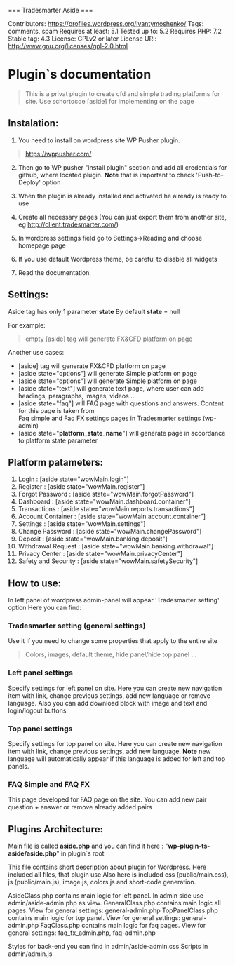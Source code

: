 === Tradesmarter Aside ===

Contributors: https://profiles.wordpress.org/ivantymoshenko/
Tags: comments, spam
Requires at least: 5.1
Tested up to: 5.2
Requires PHP: 7.2
Stable tag: 4.3
License: GPLv2 or later
License URI: http://www.gnu.org/licenses/gpl-2.0.html

# Plugin`s documentation
 
> This is a privat plugin to create cfd and simple trading platforms for site.
> Use schortocde [aside] for implementing on the page

## Instalation: 

1. You need to install on wordpress site WP Pusher plugin. 
> https://wppusher.com/

2. Then go to WP pusher "install plugin" section and add all credentials for github, 
where located plugin. **Note** that is important to check 'Push-to-Deploy' option

3. When the plugin is already installed and activated he already is ready to use

4. Create all necessary pages (You can just export them from another site, eg http://client.tradesmarter.com/)

5. In wordpress settings field go to Settings->Reading and choose homepage page

6. If you use default Wordpress theme, be careful to disable all widgets

7. Read the documentation.

## Settings:

Aside tag has only 1 parameter **state**
By default **state** = null 

For example: 

> empty [aside] tag will generate FX&CFD platform on page 

Another use cases: 

- [aside] tag will generate FX&CFD platform on page 
- [aside state="options"] will generate Simple platform on page 
- [aside state="options"] will generate Simple platform on page 
- [aside state="text"] will generate text page, where user can add headings, paragraphs, images, videos ..
- [aside state="faq"] will FAQ page with questions and answers. Content for this page is taken from  
Faq simple and Faq FX settings pages in Tradesmarter settings (wp-admin)
- [aside state="__platform_state_name__"] will generate page in accordance to platform state parameter

## Platform patameters: 

1. Login : [aside state="wowMain.login"]
2. Register : [aside state="wowMain.register"]
3. Forgot Password : [aside state="wowMain.forgotPassword"]
4. Dashboard : [aside state="wowMain.dashboard.container"]
5. Transactions : [aside state="wowMain.reports.transactions"]
6. Account Container : [aside state="wowMain.account.container"]
7. Settings : [aside state="wowMain.settings"]
8. Change Password : [aside state="wowMain.changePassword"]
9. Deposit : [aside state="wowMain.banking.deposit"]
10. Withdrawal Request : [aside state="wowMain.banking.withdrawal"]
11. Privacy Center : [aside state="wowMain.privacyCenter"]
12. Safety and Security : [aside state="wowMain.safetySecurity"]

## How to use: 

In left panel of wordpress admin-panel will appear 'Tradesmarter setting' option 
Here you can find: 

### Tradesmarter setting (general settings) 

Use it if you need to change some properties that apply to the entire site

> Colors, images, default theme, hide panel/hide top panel ... 

### Left panel settings 

Specify settings for left panel on site. 
Here you can create new navigation item with link, change previous settings, add new language 
or remove language. Also you can add download block with image and text and login/logout buttons

### Top panel settings 

Specify settings for top panel on site. 
Here you can create new navigation item with link, change previous settings, add new language.
**Note** new language will automatically appear if this language is added for left and top panels.

### FAQ Simple and FAQ FX 

This page developed for FAQ page on the site. You can add new pair question + answer or remove already added pairs

## Plugins Architecture: 

Main file is called **aside.php** and you can find it here : "__wp-plugin-ts-aside/aside.php__" in plugin`s root

This file contains short description about plugin for Wordpress. Here included all files, that plugin use
Also here is included css (public/main.css), js (public/main.js), image.js, colors.js and short-code generation.


AsideClass.php contains main logic for left panel. In admin side use admin/aside-admin.php as view. 
GeneralClass.php contains main logic all pages. View for general settings: general-admin.php
TopPanelClass.php contains main logic for top panel. View for general settings: general-admin.php
FaqClass.php contains main logic for faq pages. View for general settings: faq_fx_admin.php, faq-admin.php

Styles for back-end you can find in admin/aside-admin.css
Scripts in admin/admin.js
